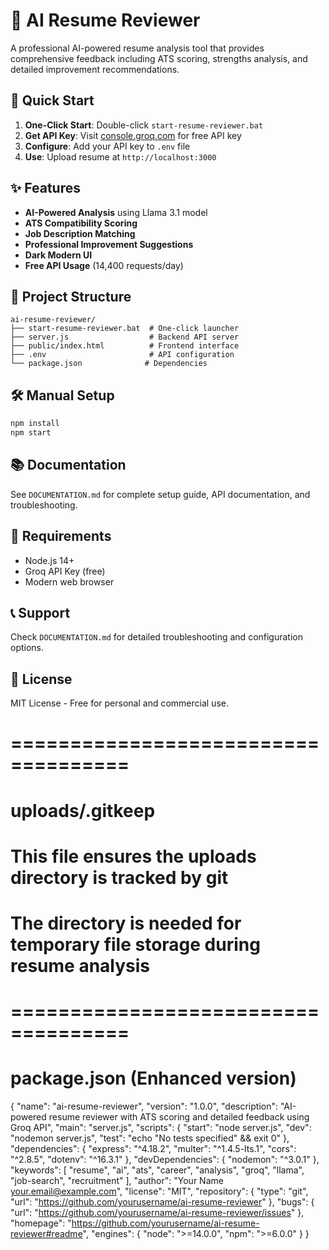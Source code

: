 # 🤖 AI Resume Reviewer

A professional AI-powered resume analysis tool that provides comprehensive feedback including ATS scoring, strengths analysis, and detailed improvement recommendations.

## 🚀 Quick Start

1. **One-Click Start**: Double-click `start-resume-reviewer.bat`
2. **Get API Key**: Visit [console.groq.com](https://console.groq.com) for free API key
3. **Configure**: Add your API key to `.env` file
4. **Use**: Upload resume at `http://localhost:3000`

## ✨ Features

- **AI-Powered Analysis** using Llama 3.1 model
- **ATS Compatibility Scoring**
- **Job Description Matching**
- **Professional Improvement Suggestions**
- **Dark Modern UI**
- **Free API Usage** (14,400 requests/day)

## 📁 Project Structure

```
ai-resume-reviewer/
├── start-resume-reviewer.bat  # One-click launcher
├── server.js                  # Backend API server
├── public/index.html          # Frontend interface
├── .env                       # API configuration
└── package.json              # Dependencies
```

## 🛠 Manual Setup

```bash
npm install
npm start
```

## 📚 Documentation

See `DOCUMENTATION.md` for complete setup guide, API documentation, and troubleshooting.

## 🔧 Requirements

- Node.js 14+
- Groq API Key (free)
- Modern web browser

## 📞 Support

Check `DOCUMENTATION.md` for detailed troubleshooting and configuration options.

## 📄 License

MIT License - Free for personal and commercial use.

# ====================================

# uploads/.gitkeep
# This file ensures the uploads directory is tracked by git
# The directory is needed for temporary file storage during resume analysis

# ====================================

# package.json (Enhanced version)
{
  "name": "ai-resume-reviewer",
  "version": "1.0.0",
  "description": "AI-powered resume reviewer with ATS scoring and detailed feedback using Groq API",
  "main": "server.js",
  "scripts": {
    "start": "node server.js",
    "dev": "nodemon server.js",
    "test": "echo \"No tests specified\" && exit 0"
  },
  "dependencies": {
    "express": "^4.18.2",
    "multer": "^1.4.5-lts.1",
    "cors": "^2.8.5",
    "dotenv": "^16.3.1"
  },
  "devDependencies": {
    "nodemon": "^3.0.1"
  },
  "keywords": [
    "resume",
    "ai",
    "ats",
    "career",
    "analysis",
    "groq",
    "llama",
    "job-search",
    "recruitment"
  ],
  "author": "Your Name <your.email@example.com>",
  "license": "MIT",
  "repository": {
    "type": "git",
    "url": "https://github.com/yourusername/ai-resume-reviewer"
  },
  "bugs": {
    "url": "https://github.com/yourusername/ai-resume-reviewer/issues"
  },
  "homepage": "https://github.com/yourusername/ai-resume-reviewer#readme",
  "engines": {
    "node": ">=14.0.0",
    "npm": ">=6.0.0"
  }
}
